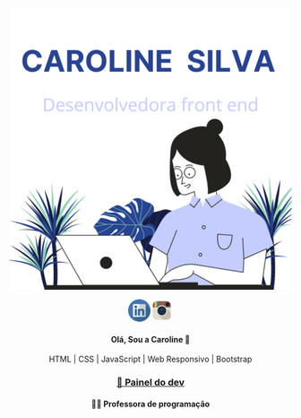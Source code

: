 
<!--
**caabeatriz/caabeatriz** is a ✨ _special_ ✨ repository because its `README.md` (this file) appears on your GitHub profile.

Here are some ideas to get you started:

- 🔭 I’m currently working on ...
- 🌱 I’m currently learning ...
- 👯 I’m looking to collaborate on ...
- 🤔 I’m looking for help with ...
- 💬 Ask me about ...
- 📫 How to reach me: ...
- 😄 Pronouns: ...
- ⚡ Fun fact: ...
-->

<p align="center" > <img src="img/inicio3.png"> </p>
<div class="icons">
<a href="https://www.linkedin.com/in/caabeatriz/"><img class="img-linkedin"src="img/linkedin.png">
</a>
<a href="https://www.instagram.com/diabareta/">
<img class="img-instagram"src="img/instagm.png">
</a>
</div>
<h4 align="center"> Olá, Sou a Caroline 👋 </h4>
<p align="center">
   HTML | CSS | JavaScript | Web Responsivo | Bootstrap 
</p>



<a href="https://www.notion.so/Front-End-aa544ead4a4a4f9f8c9f4930b7263a2d"><h3 align="center"> 🧠 Painel do dev </h3>  </a>
 <h4 align="center"> 👩‍🏫 Professora de programação </h4>

<style>
.icons{
    display: flex;
    justify-content: center;
    text-align: center;
}
.img-linkedin{
    height: 40px;
}
.img-instagram{
    height: 40px;
}
</style>